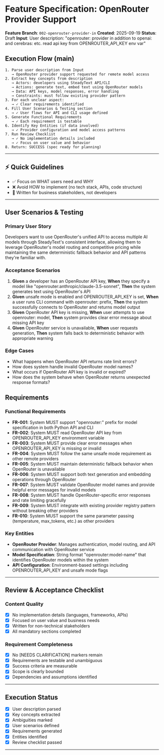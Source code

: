 # Feature Specification: OpenRouter Provider Support

**Feature Branch**: `002-openrouter-provider-in`
**Created**: 2025-09-19
**Status**: Draft
**Input**: User description: "openrouter: provider in addition to openai: and cerebras: etc. read api key from OPENROUTER_API_KEY env var"

## Execution Flow (main)
```
1. Parse user description from Input
   → OpenRouter provider support requested for remote model access
2. Extract key concepts from description
   → Actors: developers using SteadyText API/CLI
   → Actions: generate text, embed text using OpenRouter models
   → Data: API keys, model responses, error handling
   → Constraints: must follow existing provider pattern
3. For each unclear aspect:
   → ✓ Clear requirements identified
4. Fill User Scenarios & Testing section
   → ✓ User flows for API and CLI usage defined
5. Generate Functional Requirements
   → ✓ Each requirement is testable
6. Identify Key Entities (if data involved)
   → ✓ Provider configuration and model access patterns
7. Run Review Checklist
   → ✓ No implementation details included
   → ✓ Focus on user value and behavior
8. Return: SUCCESS (spec ready for planning)
```

---

## ⚡ Quick Guidelines
- ✅ Focus on WHAT users need and WHY
- ❌ Avoid HOW to implement (no tech stack, APIs, code structure)
- 👥 Written for business stakeholders, not developers

---

## User Scenarios & Testing

### Primary User Story
Developers want to use OpenRouter's unified API to access multiple AI models through SteadyText's consistent interface, allowing them to leverage OpenRouter's model routing and competitive pricing while maintaining the same deterministic fallback behavior and API patterns they're familiar with.

### Acceptance Scenarios
1. **Given** a developer has an OpenRouter API key, **When** they specify a model like "openrouter:anthropic/claude-3.5-sonnet", **Then** the system generates text using OpenRouter's API
2. **Given** unsafe mode is enabled and OPENROUTER_API_KEY is set, **When** a user runs CLI command with openrouter: prefix, **Then** the system successfully connects to OpenRouter and returns model output
3. **Given** OpenRouter API key is missing, **When** user attempts to use openrouter: model, **Then** system provides clear error message about missing API key
4. **Given** OpenRouter service is unavailable, **When** user requests generation, **Then** system falls back to deterministic behavior with appropriate warning

### Edge Cases
- What happens when OpenRouter API returns rate limit errors?
- How does system handle invalid OpenRouter model names?
- What occurs if OpenRouter API key is invalid or expired?
- How does the system behave when OpenRouter returns unexpected response formats?

## Requirements

### Functional Requirements
- **FR-001**: System MUST support "openrouter:" prefix for model specification in both Python API and CLI
- **FR-002**: System MUST read OpenRouter API key from OPENROUTER_API_KEY environment variable
- **FR-003**: System MUST provide clear error messages when OPENROUTER_API_KEY is missing or invalid
- **FR-004**: System MUST follow the same unsafe mode requirement as other remote providers
- **FR-005**: System MUST maintain deterministic fallback behavior when OpenRouter is unavailable
- **FR-006**: System MUST support both text generation and embedding operations through OpenRouter
- **FR-007**: System MUST validate OpenRouter model names and provide helpful error messages for invalid models
- **FR-008**: System MUST handle OpenRouter-specific error responses and rate limiting gracefully
- **FR-009**: System MUST integrate with existing provider registry pattern without breaking other providers
- **FR-010**: System MUST support the same parameter passing (temperature, max_tokens, etc.) as other providers

### Key Entities
- **OpenRouter Provider**: Manages authentication, model routing, and API communication with OpenRouter service
- **Model Specification**: String format "openrouter:model-name" that identifies OpenRouter models within the system
- **API Configuration**: Environment-based settings including OPENROUTER_API_KEY and unsafe mode flags

---

## Review & Acceptance Checklist

### Content Quality
- [x] No implementation details (languages, frameworks, APIs)
- [x] Focused on user value and business needs
- [x] Written for non-technical stakeholders
- [x] All mandatory sections completed

### Requirement Completeness
- [x] No [NEEDS CLARIFICATION] markers remain
- [x] Requirements are testable and unambiguous
- [x] Success criteria are measurable
- [x] Scope is clearly bounded
- [x] Dependencies and assumptions identified

---

## Execution Status

- [x] User description parsed
- [x] Key concepts extracted
- [x] Ambiguities marked
- [x] User scenarios defined
- [x] Requirements generated
- [x] Entities identified
- [x] Review checklist passed

---